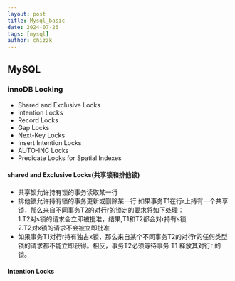 ```yaml
---
layout: post
title: Mysql_basic
date: 2024-07-26
tags: [mysql]
author: chizzk
---
```

## MySQL
### innoDB Locking
- Shared and Exclusive Locks
- Intention Locks
- Record Locks
- Gap Locks
- Next-Key Locks
- Insert Intention Locks
- AUTO-INC Locks
- Predicate Locks for Spatial Indexes
#### shared and Exclusive Locks(共享锁和排他锁)
- 共享锁允许持有锁的事务读取某一行
- 排他锁允许持有锁的事务更新或删除某一行
如果事务T1在行r上持有一个共享锁，那么来自不同事务T2的对行r的锁定的要求将如下处理：<br>
1.T2对s锁的请求会立即被批准，结果,T1和T2都会对r持有s锁<br>
2.T2对x锁的请求不会被立即批准<br>
- 如果事务T1对行r持有独占x锁，那么来自某个不同事务T2的对行r的任何类型锁的请求都不能立即获得。相反，事务T2必须等待事务 T1 释放其对行r
的锁。
#### Intention Locks





